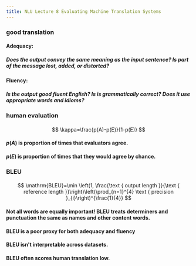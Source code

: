 ```yaml
---
title: NLU Lecture 8 Evaluating Machine Translation Systems
---
```


### good translation
#### Adequacy:
##### Does the output convey the same meaning as the input sentence? Is part of the message lost, added, or distorted?
#### Fluency:
##### Is the output good fluent English? Is is grammatically correct? Does it use appropriate words and idioms?
### human evaluation
####
$$
\kappa=\frac{p(A)-p(E)}{1-p(E)}
$$
#### $p(A)$ is proportion of times that evaluators agree.
#### $p(E)$ is proportion of times that they would agree by chance.
### BLEU
####
$$
\mathrm{BLEU}=\min \left(1, \frac{\text { output length }}{\text { reference length }}\right)\left(\prod_{n=1}^{4} \text { precision }_{i}\right)^{\frac{1}{4}}
$$
#### Not all words are equally important! BLEU treats determiners and punctuation the same as names and other content words.
#### BLEU is a poor proxy for both adequacy and fluency
#### BLEU isn't interpretable across datasets.
#### BLEU often scores human translation low.
